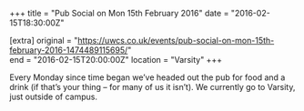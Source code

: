 +++
title = "Pub Social on Mon 15th February 2016"
date = "2016-02-15T18:30:00Z"

[extra]
original = "https://uwcs.co.uk/events/pub-social-on-mon-15th-february-2016-1474489115695/"    
end = "2016-02-15T20:00:00Z"
location = "Varsity"
+++

Every Monday since time began we’ve headed out the pub for food and a drink (if that’s your thing – for many of us it isn’t). We currently go to Varsity, just outside of campus.

